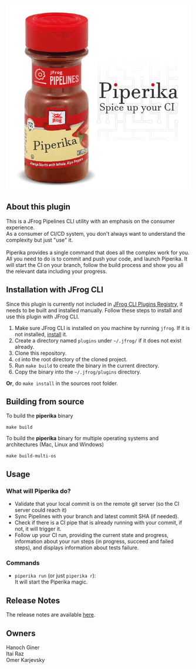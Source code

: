 ![](assets/logo.png)


## About this plugin
This is a JFrog Pipelines CLI utility with an emphasis on the consumer experience.</br>
As a consumer of CI/CD system, you don't always want to understand the complexity but just "use" it.</br></br>
Piperika provides a single command that does all the complex work for you.</br>
All you need to do is to commit and push your code, and launch Piperika. It will start the CI on your branch, follow the build process and show you all the relevant data including your progress. 

## Installation with JFrog CLI
Since this plugin is currently not included in [JFrog CLI Plugins Registry](https://github.com/jfrog/jfrog-cli-plugins-reg), it needs to be built and installed manually. Follow these steps to install and use this plugin with JFrog CLI.
1. Make sure JFrog CLI is installed on you machine by running ```jfrog```. If it is not installed, [install](https://jfrog.com/getcli/) it.
2. Create a directory named ```plugins``` under ```~/.jfrog/``` if it does not exist already.
3. Clone this repository.
4. `cd` into the root directory of the cloned project.
5. Run ```make build``` to create the binary in the current directory.
6. Copy the binary into the ```~/.jfrog/plugins``` directory.

**Or**, do `make install` in the sources root folder.

## Building from source
To build the **piperika** binary
```shell
make build
```
To build the **piperika** binary for multiple operating systems and architectures (Mac, Linux and Windows)
```shell
make build-multi-os
```

## Usage
### What will Piperika do?
* Validate that your local commit is on the remote git server (so the CI server could reach it)
* Sync Pipelines with your branch and latest commit SHA (if needed).
* Check if there is a CI pipe that is already running with your commit, if not, it will trigger it.
* Follow up your CI run, providing the current state and progress, information about your run steps (in progress, succeed and failed steps), and displays information about tests failure.

### Commands
* `piperika run` (or just `piperika r`): </br>
It will start the Piperika magic.</br>


## Release Notes
The release notes are available [here](RELEASE.md).

## Owners
Hanoch Giner</br>
Itai Raz</br>
Omer Karjevsky